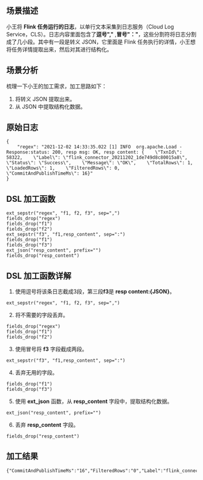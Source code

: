 ## 场景描述

小王将 **Flink 任务运行的日志**，以单行文本采集到日志服务（Cloud Log Service，CLS）。日志内容里面包含了**逗号","** ,**冒号"："**，这些分割符将日志分割成了几小段。其中有一段是转义 JSON，它里面是 Flink 任务执行的详情，小王想将任务详情提取出来，然后对其进行结构化。  

## 场景分析

梳理一下小王的加工需求，加工思路如下：  
1. 将转义 JSON 提取出来。  
2. 从 JSON 中提取结构化数据。


## 原始日志

``` 
{
    "regex": "2021-12-02 14:33:35.022 [1] INFO  org.apache.Load - Response:status: 200, resp msg: OK, resp content: {    \"TxnId\": 58322,    \"Label\": \"flink_connector_20211202_1de749d8c80015a8\",    \"Status\": \"Success\",    \"Message\": \"OK\",    \"TotalRows\": 1,    \"LoadedRows\": 1,    \"FilteredRows\": 0,  \"CommitAndPublishTimeMs\": 16}"
}
```

## DSL 加工函数

```
ext_sepstr("regex", "f1, f2, f3", sep=",")
fields_drop("regex")
fields_drop("f1")
fields_drop("f2")
ext_sepstr("f3", "f1,resp_content", sep=":")
fields_drop("f1")
fields_drop("f3")
ext_json("resp_content", prefix="")
fields_drop("resp_content")
```

## DSL 加工函数详解 

1. 使用逗号将该条日志截成3段，第三段**f3**是 **resp content:{JSON}**。
```
ext_sepstr("regex", "f1, f2, f3", sep=",")
```
2. 将不需要的字段丢弃。
```
fields_drop("regex")
fields_drop("f1")
fields_drop("f2")
```
3. 使用冒号将 **f3** 字段截成两段。
```
ext_sepstr("f3", "f1,resp_content", sep=":")
```
4. 丢弃无用的字段。
```
fields_drop("f1")
fields_drop("f3")
```
5. 使用 **ext_json** 函数，从 **resp_content** 字段中，提取结构化数据。
```
ext_json("resp_content", prefix="")
```
6. 丢弃 **resp_content** 字段。
```
fields_drop("resp_content")
```

## 加工结果

```
{"CommitAndPublishTimeMs":"16","FilteredRows":"0","Label":"flink_connector_20211202_1de749d8c80015a8","LoadedRows":"1","Message":"OK","Status":"Success","TotalRows":"1","TxnId":"58322"}
```

